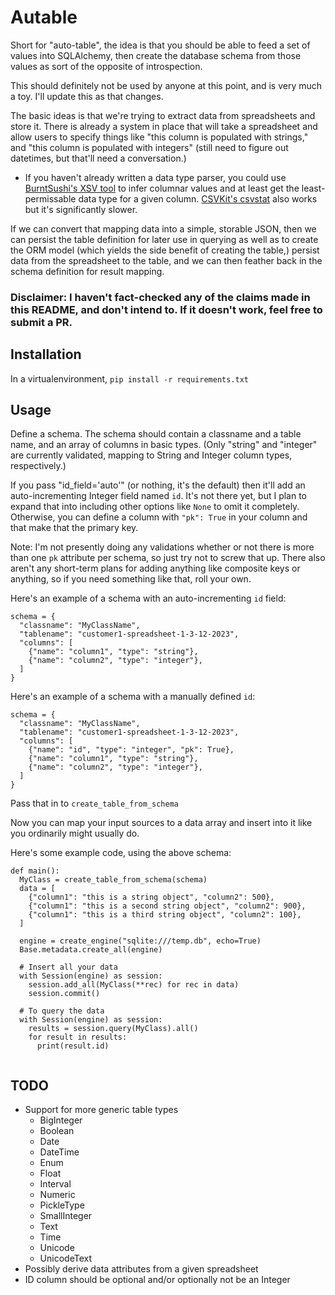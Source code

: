 # Autable

Short for "auto-table", the idea is that you should be able to feed a set of values
into SQLAlchemy, then create the database schema from those values as sort of the opposite of introspection. 

This should definitely not be used by anyone at this point, and is very much a toy.  I'll update this as that changes.

The basic ideas is that we're trying to extract data from spreadsheets and store it. There is already a system in place that will take a spreadsheet and allow users to specify things like "this column is populated with strings," and "this column is populated with integers" (still need to figure out datetimes, but that'll need a conversation.)

* If you haven't already written a data type parser, you could use [BurntSushi's XSV tool](https://github.com/BurntSushi/xsv/) to infer columnar values and at least get the least-permissable data type for a given column. [CSVKit's csvstat](https://csvkit.readthedocs.io/en/latest/tutorial/2_examining_the_data.html#csvstat-statistics-without-code) also works but it's significantly slower. 

If we can convert that mapping data into a simple, storable JSON, then we can persist the table definition for later use in querying as well as to create the ORM model (which yields the side benefit of creating the table,) persist data from the spreadsheet to the table, and we can then feather back in the schema definition for result mapping. 

### Disclaimer: I haven't fact-checked any of the claims made in this README, and don't intend to. If it doesn't work, feel free to submit a PR. 

## Installation

In a virtualenvironment, `pip install -r requirements.txt`

## Usage

Define a schema. The schema should contain a classname and a table name, and an array of columns in basic types. (Only "string" and "integer" are currently validated, mapping to String and Integer column types, respectively.)

If you pass "id_field='auto'" (or nothing, it's the default) then it'll add an auto-incrementing Integer field named `id`. It's not there yet, but I plan to expand that into including other options like `None` to omit it completely. Otherwise, you can define a column with `"pk": True` in your column and that make that the primary key. 

Note: I'm not presently doing any validations whether or not there is more than one `pk` attribute per schema, so just try not to screw that up. There also aren't any short-term plans for adding anything like composite keys or anything, so if you need something like that, roll your own. 


Here's an example of a schema with an auto-incrementing `id` field:

```
schema = {
  "classname": "MyClassName",
  "tablename": "customer1-spreadsheet-1-3-12-2023",
  "columns": [
    {"name": "column1", "type": "string"},
    {"name": "column2", "type": "integer"},
  ]
}
```

Here's an example of a schema with a manually defined `id`:

```
schema = {
  "classname": "MyClassName",
  "tablename": "customer1-spreadsheet-1-3-12-2023",
  "columns": [
    {"name": "id", "type": "integer", "pk": True},
    {"name": "column1", "type": "string"},
    {"name": "column2", "type": "integer"},
  ]
}
```

Pass that in to `create_table_from_schema`

Now you can map your input sources to a data array and insert into it like you ordinarily might usually do. 

Here's some example code, using the above schema: 

```
def main():
  MyClass = create_table_from_schema(schema)
  data = [
    {"column1": "this is a string object", "column2": 500},
    {"column1": "this is a second string object", "column2": 900},
    {"column1": "this is a third string object", "column2": 100},
  ]

  engine = create_engine("sqlite:///temp.db", echo=True)
  Base.metadata.create_all(engine)
 
  # Insert all your data
  with Session(engine) as session:
    session.add_all(MyClass(**rec) for rec in data)
    session.commit()

  # To query the data
  with Session(engine) as session:
    results = session.query(MyClass).all()
    for result in results:
      print(result.id)
  
```

## TODO

* Support for more generic table types
  - BigInteger
  - Boolean
  - Date
  - DateTime
  - Enum
  - Float
  - Interval
  - Numeric 
  - PickleType 
  - SmallInteger 
  - Text 
  - Time 
  - Unicode 
  - UnicodeText 
* Possibly derive data attributes from a given spreadsheet 
* ID column should be optional and/or optionally not be an Integer
